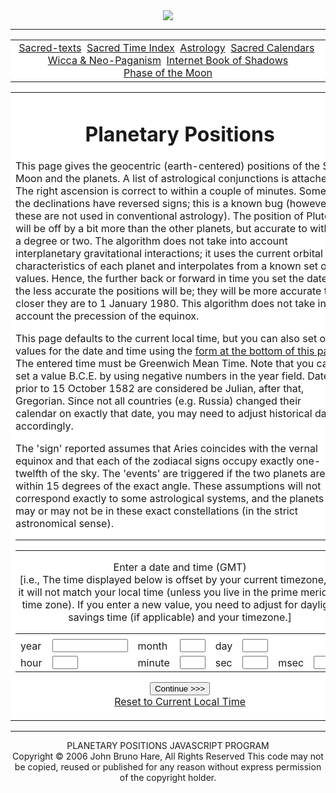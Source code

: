<body background="tile.jpg" onload="OnLoad()">
 <center>
 <a href="../../cdshop/index.htm"><img src="../../cdshop/cdinfo.jpg" border="0"></a>
 </center>
 <hr>
 <span class="p-small">
 
 <center>
 <table width="75%" bgcolor="white">
 <tr><td>
 <span class="p-small2">
 <center>
 <a href="../../index.htm">Sacred-texts</a> 
 <a href="../index.htm">Sacred Time Index</a> 
 <a href="../../astro/index.htm">Astrology</a> 
 <a href="index.htm">Sacred Calendars</a> 
 <a href="../../pag/index.htm">Wicca &amp; Neo-Paganism</a> 
 <!-- @+CDEXCL -->
 <a href="../../bos/index.htm">Internet Book of Shadows</a><br>
 <!-- @-CDEXCL -->
 <a href="pom.htm">Phase of the Moon</a>
 </center>
 </span>
 </td></tr>
 </table>
 </center>
 <p>
 </p>
 
 <center>
 <table width="75%" bgcolor="white">
 <tr><td>
 <h1 align="CENTER">Planetary Positions</h1>
 <p>
 <span class="p-small2">
 This page gives the geocentric (earth-centered)
 positions of the Sun, Moon and the planets.
 A list of astrological conjunctions is attached.
 The right ascension is correct to within a couple of minutes.
 Some of the declinations have reversed signs; this is a known bug
 (however these are not used in conventional astrology).
 The position of Pluto will be off by a bit more than the other planets, but
 accurate to within a degree or two.
 The algorithm does not take into account interplanetary
 gravitational interactions; it uses the current
 orbital characteristics of each planet and
 interpolates from a known set of values.
 Hence, the further back or forward in time you set the date to,
 the less accurate the positions will be; they will be more
 accurate the closer they are to 1 January 1980.
 This algorithm does not take into account the precession of the
 equinox.
 </span></p>
 <p>
 This page defaults to the current local time, but you can also set
 other values for the date and time using the
 <a href="#a_datetimeform">form at the bottom of this page</a>.
 The entered time must be Greenwich Mean Time.
 Note that you can set a value B.C.E. by using
 negative numbers in the year field.
 Dates prior to 15 October 1582 are considered be Julian, after that, Gregorian.
 Since not all countries (e.g. Russia) changed their calendar on exactly
 that date, you may need to adjust historical dates accordingly.
 </p><p>
 </p>
 The 'sign' reported
 assumes that Aries coincides with the vernal
 equinox and that each of the zodiacal signs occupy
 exactly one-twelfth of the sky.
 The 'events' are triggered if the two planets are within 15 degrees
 of the exact angle.
 These assumptions will not correspond exactly to some astrological systems,
 and the planets may or may not be in these exact constellations
 (in the strict astronomical sense).
 
 
 <hr>
 <center>
 <script language="JavaScript">;
 <!-- Hide script from older browsers
 
 DecodeArgs();
 OutputTable();
 
 function OutputTable() {
 	if (is_default_time) {
 		OutputLocalTime();
 	} else {
 		time_str=hour_arg+":"+
 		 	minute_arg+":"+
 		 	sec_arg+"."+ 
 		 	msec_arg +
 		 	", "+day_arg+
 		 	" "+month_names[month_arg-1]+
 		 	", "+year_arg;
 		document.write("<span class=\"p-small2\">"+time_str+"</span>");
 	}
 	display_positions(year_arg,
 		month_arg,
 		day_arg,
 		hour_arg,
 		minute_arg,
 		sec_arg,
 		msec_arg);
 }
 
 document.write("</CENTER>");
 document.write("<HR>")
 
 document.write("<DIR>");
 document.write("<span class=\"p-small2\">");
 analyze_events(5.0);
 document.write("</span>");
 document.write("</DIR>");
 
 //End hiding script-->
 </script>
 
 <script language="JAVASCRIPT" type="TEXT/JAVASCRIPT">
 <!-- Hide script from older browsers
 function IsNumericValue(val,bNegOk) {
 	var i;
 	if (bNegOk) {
 		if (val=="")
 			return false;
 	} else {
 		if (val=="" || val<=0) {
 			return false;
 		}
 	}
 	i=0;
 	if (bNegOk) {
 		if (val.charAt(0)=="-") {
 			i=1;
 		}
 	}
 	for (;i<val.length;i++) {
 		if (val.charAt(i)<"0" || val.charAt(i)>"9") {
 			return false;
 		}
 	}
 	return true;
 }
 
 function PopulateDateTimeForm()
 {
 	DateTimeForm.year.value=year_arg;
 	DateTimeForm.month.value=month_arg;
 	DateTimeForm.day.value=day_arg;
 	DateTimeForm.hour.value=hour_arg;
 	DateTimeForm.minute.value=minute_arg;
 	DateTimeForm.sec.value=sec_arg;
 	DateTimeForm.msec.value=msec_arg;
 }
 
 
 function validateForm(theForm) {
 	if (!IsNumericValue(theForm.year.value,true)) {
 		alert("Please enter a number for the year");
 		return false;
 	}
 	if (!IsNumericValue(theForm.month.value,false)) {
 		alert("Please enter a number for the month");
 		return false;
 	}
 	if (theForm.month.value<1 || theForm.month.value>12) {
 		alert("Please enter a month between 1 and 12");
 		return false;
 	}
 	if (!IsNumericValue(theForm.day.value,false)) {
 		alert("Please enter a number for the day");
 		return false;
 	}
 	if (theForm.day.value<1 || theForm.day.value>31) {
 		alert("Please enter a day between 1 and 31");
 		return false;
 	}
 	if (!IsNumericValue(theForm.hour.value,false)) {
 		theForm.hour.value=0;
 		return true;
 	}
 	if (theForm.hour.value<0 || theForm.hour.value>23) {
 		alert("Please enter an hour between 0 and 23");
 		return false;
 	}
 	if (!IsNumericValue(theForm.minute.value,false)) {
 		theForm.minute.value="0";
 		return true;
 	}
 	if (theForm.minute.value<0 || theForm.minute.value>59) {
 		alert("Please enter a minute between 0 and 59");
 		return false;
 	}
 	if (!IsNumericValue(theForm.sec.value,false)) {
 		theForm.sec.value="0";
 		return true;
 	}
 	if (theForm.sec.value<0 || theForm.sec.value>59) {
 		alert("Please enter a second between 0 and 59");
 		return false;
 	}
 	if (!IsNumericValue(theForm.msec.value,false)) {
 		theForm.msec.value="0";
 		return true;
 	}
 	if (theForm.msec.value<0 || theForm.msec.value>999) {
 		alert("Please enter a millisecond between 0 and 999");
 		return false;
 	}
 	return true;
 }
 
 //End hiding script-->
 </script>
 
 <hr>
 <p align="center">
 <span class="p-small2">Enter a date and time (GMT)<br>
 [i.e., The time displayed below is offset by your current timezone, so
 it will not match your local time (unless you live in the
 prime meridian time zone).
 If you enter a new value,
 you need to adjust for daylight savings time (if applicable)
 and your timezone.]
 </span>
 </p>
 
 <a name="a_datetimeform"></a>
 <form onsubmit="return validateForm(this)" action="astro.htm" method="GET" name="DateTimeForm">
 <center>
 <table>
 <td>
 
 </td><tr>
 
 <td><span class="p-small2">year</span></td>
 <td><input type="TEXT" maxlength="12" size="12" name="year"></td>
 
 <td><span class="p-small2">month</span></td>
 <td><input type="TEXT" maxlength="2" size="2" name="month"></td>
 
 <td><span class="p-small2">day</span></td>
 <td><input type="TEXT" maxlength="2" size="2" name="day"></td>
 
 <td> </td>
 <td> </td>
 </tr>
 
 <tr>
 <td><span class="p-small2">hour</span></td>
 <td><input type="TEXT" maxlength="2" size="2" name="hour"></td>
 
 
 <td><span class="p-small2">minute</span></td>
 <td><input type="TEXT" maxlength="2" size="2" name="minute"></td>
 
 <td><span class="p-small2">sec</span></td>
 <td><input type="TEXT" maxlength="2" size="2" name="sec"></td>
 
 <td><span class="p-small2">msec</span></td>
 <td><input type="TEXT" maxlength="2" size="2" name="msec"></td>
 </tr>
 </table>
 <input type="SUBMIT" value="Continue &gt;&gt;&gt;">
 <br>
 <span class="p-small2"><a href="astro.htm">Reset to Current Local Time</a></span>
 </center></form>
 </center>
 </td></tr>
 </table>
 <hr>
 <center>
 <span class="p-small2">
 PLANETARY POSITIONS JAVASCRIPT PROGRAM<br>
 Copyright © 2006 John Bruno Hare, All Rights Reserved
 This code may not be copied, reused or published
 for any reason without express permission
 of the copyright holder.
 </span>
 </center>
 </center>
 
 </span>
 </body>